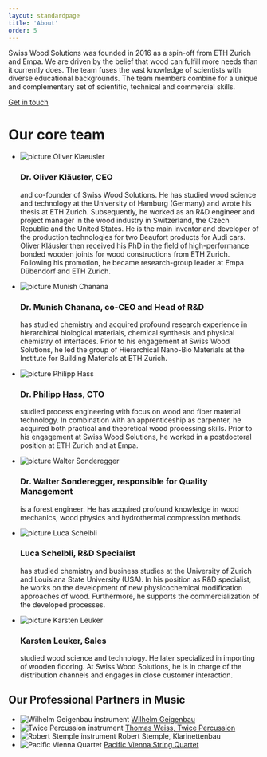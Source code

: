 ```yaml
---
layout: standardpage
title: 'About'
order: 5
---
```


<div class="full-width">
    <div class="wrap-grid-wider">
        <p>Swiss Wood Solutions was founded in 2016 as a spin-off from ETH Zurich and Empa. We are driven by the belief that wood can fulfill more needs than it currently does. The team fuses the vast knowledge of scientists with diverse educational backgrounds. The team members combine for a unique and complementary set of scientific, technical and commercial skills.
        </p>
        <p><a class="btn-red" href="/swisswoodsolutions/Contact">Get in touch</a></p>
        <h1>Our core team</h1>
        <ul>
            <li>
                <img src="/swisswoodsolutions/assets/images/team_OK.jpg" alt="picture Oliver Klaeusler">
                <h3>Dr. Oliver Kläusler, CEO</h3>
                <p>and co-founder of Swiss Wood Solutions. He has studied wood science and technology at the University of Hamburg (Germany) and wrote his thesis at ETH Zurich. Subsequently, he worked as an R&D engineer and project manager in the wood industry in Switzerland, the Czech Republic and the United States. He is the main inventor and developer of the production technologies for two Beaufort products for Audi cars. Oliver Kläusler then received his PhD in the field of high-performance bonded wooden joints for wood constructions from ETH Zurich. Following his promotion, he became research-group leader at Empa Dübendorf and ETH Zurich. </p>
            </li>
            <li>
                <img src="/swisswoodsolutions/assets/images/team_MC.jpg" alt="picture Munish Chanana">
                <h3>Dr. Munish Chanana, co-CEO and Head of R&D</h3>
                <p>has studied chemistry and acquired profound research experience in hierarchical biological materials, chemical synthesis and physical chemistry of interfaces. Prior to his engagement at Swiss Wood Solutions, he led the group of Hierarchical Nano-Bio Materials at the Institute for Building Materials at ETH Zurich.</p>
            </li>
            <li>
                <img src="/swisswoodsolutions/assets/images/team_PH.jpg" alt="picture Philipp Hass">
                <h3>Dr. Philipp Hass, CTO</h3>
                <p>studied process engineering with focus on wood and fiber material technology. In combination with an apprenticeship as carpenter, he acquired both practical and theoretical wood processing skills. Prior to his engagement at Swiss Wood Solutions, he worked in a postdoctoral position at ETH Zurich and at Empa.</p>
            </li>
            <li>
                <img src="/swisswoodsolutions/assets/images/team_WS.jpg" alt="picture Walter Sonderegger">
                <h3>Dr. Walter Sonderegger, responsible for Quality Management</h3>
                <p>is a forest engineer. He has acquired profound knowledge in wood mechanics, wood physics and hydrothermal compression methods.</p>
            </li>
            <li>
                <img src="/swisswoodsolutions/assets/images/team_LS.jpg" alt="picture Luca Schelbli">
                <h3>Luca Schelbli, R&D Specialist</h3>
                <p>has studied chemistry and business studies at the University of Zurich and Louisiana State University (USA). In his position as R&D specialist, he works on the development of new physicochemical modification approaches of wood. Furthermore, he supports the commercialization of the developed processes.</p>
            </li>
            <li>
                <img src="/swisswoodsolutions/assets/images/team_KL.jpg" alt="picture Karsten Leuker">
                <h3>Karsten Leuker, Sales</h3>
                <p>studied wood science and technology. He later specialized in importing of wooden flooring. At Swiss Wood Solutions, he is in charge of the distribution channels and engages in close customer interaction.</p>
            </li>
        </ul>
      </div>
  </div>
  <div class="full-width">
      <div class="wrap-grid">
      <h2>Our Professional Partners in Music</h2>
          <ul>
              <li>
              <img src="/swisswoodsolutions/assets/images/partner_wilhelm.jpg"
              srcset="/swisswoodsolutions/assets/images/partner_wilhelm_2x.jpg" alt="Wilhelm Geigenbau instrument">
              <a href="http://www.wilhelm-geigenbau.ch" target="_blank">Wilhelm Geigenbau</a></li>
              <li>
              <img src="/swisswoodsolutions/assets/images/partner_twice.jpg"
              srcset="/swisswoodsolutions/assets/images/partner_twice_2x.jpg" alt="Twice Percussion instrument">
              <a href="http://www.twicepercussion.ch" target="_blank">Thomas Weiss, Twice Percussion</a></li>
              <li><img src="/swisswoodsolutions/assets/images/partner_stemple.jpg"
              srcset="/swisswoodsolutions/assets/images/partner_stemple_2x.jpg" alt="Robert Stemple instrument">
              Robert Stemple, Klarinettenbau</li>
              <li><img src="/swisswoodsolutions/assets/images/partner_stemple.jpg"
              srcset="/swisswoodsolutions/assets/images/partner_stemple_2x.jpg" alt="Pacific Vienna Quartet">
              <a href="http://" target="_blank">Pacific Vienna String Quartet</a></li>
          </ul>
      </div>
  </div>
